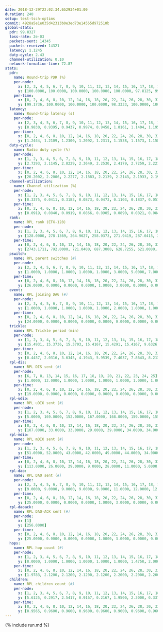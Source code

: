 ```yaml
---
date: 2018-12-29T22:02:34.652934+01:00
duration: 240
setup: test-tsch-optims
commit: 4928a5e1e035d42313b0e3ed73e14565d972510b
global-stats:
  pdr: 99.8327
  loss-rate: 2e-03
  packets-sent: 14345
  packets-received: 14321
  latency: 1.1245
  duty-cycle: 2.43
  channel-utilization: 0.10
  network-formation-time: 72.87
stats:
  pdr:
    name: Round-trip PDR (%)
    per-node:
      x: [2, 3, 4, 5, 6, 7, 8, 9, 10, 11, 12, 13, 14, 15, 16, 17, 18, 19, 20, 21, 22, 23, 24, 25]
      y: [100.0000, 100.0000, 100.0000, 100.0000, 100.0000, 97.8125, 99.8288, 100.0000, 100.0000, 100.0000, 100.0000, 100.0000, 99.8355, 100.0000, 100.0000, 99.8302, 99.8267, 100.0000, 99.8270, 100.0000, 100.0000, 99.8279, 99.3620, 100.0000]
    per-time:
      x: [0, 2, 4, 6, 8, 10, 12, 14, 16, 18, 20, 22, 24, 26, 28, 30, 32, 34, 36, 38, 40, 42, 44, 46, 48, 50, 52, 54, 56, 58, 60, 62, 64, 66, 68, 70, 72, 74, 76, 78, 80, 82, 84, 86, 88, 90, 92, 94, 96, 98, 100, 102, 104, 106, 108, 110, 112, 114, 116, 118, 120, 122, 124, 126, 128, 130, 132, 134, 136, 138, 140, 142, 144, 146, 148, 150, 152, 154, 156, 158, 160, 162, 164, 166, 168, 170, 172, 174, 176, 178, 180, 182, 184, 186, 188, 190, 192, 194, 196, 198, 200, 202, 204, 206, 208, 210, 212, 214, 216, 218, 220, 222, 224, 226, 228, 230, 232, 234, 236, 238, 240]
      y: [99.1736, 100.0000, 100.0000, 100.0000, 98.3333, 100.0000, 100.0000, 100.0000, 100.0000, 100.0000, 100.0000, 100.0000, 100.0000, 100.0000, 100.0000, 100.0000, 100.0000, 100.0000, 100.0000, 100.0000, 100.0000, 100.0000, 100.0000, 100.0000, 100.0000, 100.0000, 100.0000, 100.0000, 100.0000, 100.0000, 100.0000, 100.0000, 100.0000, 100.0000, 100.0000, 100.0000, 100.0000, 100.0000, 100.0000, 100.0000, 100.0000, 100.0000, 100.0000, 100.0000, 100.0000, 100.0000, 100.0000, 100.0000, 100.0000, 100.0000, 100.0000, 100.0000, 100.0000, 100.0000, 100.0000, 100.0000, 100.0000, 100.0000, 100.0000, 100.0000, 100.0000, 100.0000, 100.0000, 100.0000, 100.0000, 97.5000, 95.8333, 93.3333, 100.0000, 100.0000, 100.0000, 100.0000, 100.0000, 100.0000, 100.0000, 100.0000, 100.0000, 100.0000, 100.0000, 100.0000, 100.0000, 100.0000, 100.0000, 100.0000, 100.0000, 100.0000, 100.0000, 100.0000, 100.0000, 100.0000, 100.0000, 100.0000, 100.0000, 100.0000, 100.0000, 100.0000, 100.0000, 100.0000, 100.0000, 100.0000, 100.0000, 100.0000, 100.0000, 100.0000, 99.1667, 96.6667, 100.0000, 100.0000, 100.0000, 100.0000, 100.0000, 100.0000, 100.0000, 100.0000, 100.0000, 100.0000, 100.0000, 100.0000, 100.0000, 100.0000, null]
  latency:
    name: Round-trip latency (s)
    per-node:
      x: [2, 3, 4, 5, 6, 7, 8, 9, 10, 11, 12, 13, 14, 15, 16, 17, 18, 19, 20, 21, 22, 23, 24, 25]
      y: [0.9830, 0.9395, 0.9437, 0.9974, 0.9458, 1.0161, 1.1404, 1.1951, 1.0273, 1.1048, 1.0874, 1.1615, 1.1131, 1.2070, 1.1007, 1.1403, 1.1558, 1.1929, 1.1894, 1.2621, 1.2082, 1.3140, 1.3049, 1.2562]
    per-time:
      x: [0, 2, 4, 6, 8, 10, 12, 14, 16, 18, 20, 22, 24, 26, 28, 30, 32, 34, 36, 38, 40, 42, 44, 46, 48, 50, 52, 54, 56, 58, 60, 62, 64, 66, 68, 70, 72, 74, 76, 78, 80, 82, 84, 86, 88, 90, 92, 94, 96, 98, 100, 102, 104, 106, 108, 110, 112, 114, 116, 118, 120, 122, 124, 126, 128, 130, 132, 134, 136, 138, 140, 142, 144, 146, 148, 150, 152, 154, 156, 158, 160, 162, 164, 166, 168, 170, 172, 174, 176, 178, 180, 182, 184, 186, 188, 190, 192, 194, 196, 198, 200, 202, 204, 206, 208, 210, 212, 214, 216, 218, 220, 222, 224, 226, 228, 230, 232, 234, 236, 238, 240]
      y: [1.2444, 1.2109, 1.2300, 1.2092, 1.2311, 1.1538, 1.1573, 1.1585, 1.1493, 1.1416, 1.1664, 1.1468, 1.1413, 1.1458, 1.1349, 1.1302, 1.1238, 1.1143, 1.1315, 1.1400, 1.1456, 1.1255, 1.1475, 1.1626, 1.1207, 1.1197, 1.1272, 1.1261, 1.1225, 1.1407, 1.1086, 1.1209, 1.1376, 1.1325, 1.1057, 1.0986, 1.1042, 1.1002, 1.1233, 1.1041, 1.1197, 1.1271, 1.1428, 1.1087, 1.1193, 1.1249, 1.1124, 1.1010, 1.1185, 1.0925, 1.1035, 1.0996, 1.0861, 1.1202, 1.1048, 1.1285, 1.1289, 1.1408, 1.1221, 1.1282, 1.1233, 1.1290, 1.1352, 1.1235, 1.1483, 1.1918, 1.2094, 1.1893, 1.1922, 1.2130, 1.1751, 1.1243, 1.0981, 1.1198, 1.1073, 1.1014, 1.1041, 1.1172, 1.1168, 1.0937, 1.1013, 1.1170, 1.1123, 1.1034, 1.1156, 1.1160, 1.1196, 1.1236, 1.1185, 1.0939, 1.1200, 1.0757, 1.0950, 1.1117, 1.1069, 1.0986, 1.0882, 1.0921, 1.0777, 1.0967, 1.0998, 1.0910, 1.0890, 1.0923, 1.1103, 1.1063, 1.0870, 1.0855, 1.1235, 1.0793, 1.0948, 1.1070, 1.1075, 1.0995, 1.1027, 1.1035, 1.0937, 1.1026, 1.0984, 1.1038, null]
  duty-cycle:
    name: Radio duty cycle (%)
    per-node:
      x: [1, 2, 3, 4, 5, 6, 7, 8, 9, 10, 11, 12, 13, 14, 15, 16, 17, 18, 19, 20, 21, 22, 23, 24, 25]
      y: [2.7293, 2.1145, 2.8229, 2.3649, 2.2530, 2.4179, 2.7259, 2.2215, 2.1679, 2.1974, 2.1876, 2.2154, 2.3733, 2.3196, 2.2715, 2.5807, 2.2542, 2.4076, 2.2842, 2.3683, 2.3912, 2.3538, 2.2107, 2.3988, 2.3198]
    per-time:
      x: [0, 2, 4, 6, 8, 10, 12, 14, 16, 18, 20, 22, 24, 26, 28, 30, 32, 34, 36, 38, 40, 42, 44, 46, 48, 50, 52, 54, 56, 58, 60, 62, 64, 66, 68, 70, 72, 74, 76, 78, 80, 82, 84, 86, 88, 90, 92, 94, 96, 98, 100, 102, 104, 106, 108, 110, 112, 114, 116, 118, 120, 122, 124, 126, 128, 130, 132, 134, 136, 138, 140, 142, 144, 146, 148, 150, 152, 154, 156, 158, 160, 162, 164, 166, 168, 170, 172, 174, 176, 178, 180, 182, 184, 186, 188, 190, 192, 194, 196, 198, 200, 202, 204, 206, 208, 210, 212, 214, 216, 218, 220, 222, 224, 226, 228, 230, 232, 234, 236, 238, 240]
      y: [20.2002, 2.2006, 2.2277, 2.1883, 2.2139, 2.2143, 2.1933, 2.1985, 2.1974, 2.1891, 2.1880, 2.1859, 2.1824, 2.1830, 2.2358, 2.1705, 2.1972, 2.1704, 2.1668, 2.1992, 2.1986, 2.1709, 2.1966, 2.1866, 2.1952, 2.1657, 2.1775, 2.1639, 2.1845, 2.1864, 2.1668, 2.1663, 2.1851, 2.1998, 2.1899, 2.1687, 2.1594, 2.1567, 2.1701, 2.1846, 2.1762, 2.1856, 2.1864, 2.1995, 2.1802, 2.1750, 2.1890, 2.1610, 2.1817, 2.1702, 2.1714, 2.1791, 2.1628, 2.1671, 2.1806, 2.1660, 2.1780, 2.2164, 2.1740, 2.1715, 2.1960, 2.1702, 2.1873, 2.1908, 2.8705, 2.7872, 2.5795, 2.4481, 2.3221, 2.2641, 2.2462, 2.2488, 2.1934, 2.1837, 2.1920, 2.1991, 2.1956, 2.1982, 2.1852, 2.1855, 2.2015, 2.2017, 2.1959, 2.2040, 2.1954, 2.1995, 2.2334, 2.2073, 2.2030, 2.2009, 2.1955, 2.1905, 2.1875, 2.2101, 2.2158, 2.1943, 2.1926, 2.1900, 2.1834, 2.1961, 2.2135, 2.2010, 2.1899, 2.1910, 2.1808, 2.2482, 2.4768, 2.1981, 2.2114, 2.2185, 2.2001, 2.1964, 2.2102, 2.2023, 2.1925, 2.2174, 2.2069, 2.2055, 2.2086, 2.2108, null]
  channel-utilization:
    name: Channel utilization (%)
    per-node:
      x: [1, 2, 3, 4, 5, 6, 7, 8, 9, 10, 11, 12, 13, 14, 15, 16, 17, 18, 19, 20, 21, 22, 23, 24, 25]
      y: [0.3375, 0.0411, 0.3183, 0.0873, 0.0473, 0.1103, 0.1837, 0.0519, 0.0321, 0.0691, 0.0423, 0.0339, 0.0639, 0.0569, 0.0354, 0.1914, 0.0512, 0.0845, 0.0565, 0.0506, 0.0338, 0.0543, 0.0323, 0.0352, 0.0339]
    per-time:
      x: [0, 2, 4, 6, 8, 10, 12, 14, 16, 18, 20, 22, 24, 26, 28, 30, 32, 34, 36, 38, 40, 42, 44, 46, 48, 50, 52, 54, 56, 58, 60, 62, 64, 66, 68, 70, 72, 74, 76, 78, 80, 82, 84, 86, 88, 90, 92, 94, 96, 98, 100, 102, 104, 106, 108, 110, 112, 114, 116, 118, 120, 122, 124, 126, 128, 130, 132, 134, 136, 138, 140, 142, 144, 146, 148, 150, 152, 154, 156, 158, 160, 162, 164, 166, 168, 170, 172, 174, 176, 178, 180, 182, 184, 186, 188, 190, 192, 194, 196, 198, 200, 202, 204, 206, 208, 210, 212, 214, 216, 218, 220, 222, 224, 226, 228, 230, 232, 234, 236, 238, 240]
      y: [0.0919, 0.0840, 0.0919, 0.0866, 0.0905, 0.0890, 0.0821, 0.0842, 0.0826, 0.0813, 0.0818, 0.0831, 0.0809, 0.0797, 0.0955, 0.0754, 0.0826, 0.0768, 0.0750, 0.0865, 0.0869, 0.0772, 0.0849, 0.0817, 0.0857, 0.0755, 0.0804, 0.0758, 0.0826, 0.0828, 0.0769, 0.0753, 0.0824, 0.0861, 0.0819, 0.0754, 0.0734, 0.0728, 0.0766, 0.0812, 0.0784, 0.0807, 0.0807, 0.0864, 0.0795, 0.0785, 0.0826, 0.0738, 0.0788, 0.0767, 0.0762, 0.0791, 0.0730, 0.0750, 0.0797, 0.0759, 0.0812, 0.0918, 0.0771, 0.0784, 0.0836, 0.0777, 0.0820, 0.0845, 0.3308, 0.2540, 0.0432, 0.0497, 0.1041, 0.0988, 0.0972, 0.1004, 0.0820, 0.0789, 0.0822, 0.0837, 0.0805, 0.0845, 0.0814, 0.0806, 0.0830, 0.0834, 0.0832, 0.0838, 0.0817, 0.0848, 0.0960, 0.0874, 0.0840, 0.0861, 0.0827, 0.0781, 0.0805, 0.0853, 0.0892, 0.0829, 0.0824, 0.0809, 0.0779, 0.0830, 0.0877, 0.0823, 0.0798, 0.0813, 0.0773, 0.0966, 0.0889, 0.0802, 0.0848, 0.0881, 0.0824, 0.0819, 0.0868, 0.0839, 0.0813, 0.0889, 0.0840, 0.0824, 0.0862, 0.0846, null]
  rank:
    name: RPL rank (ETX-128)
    per-node:
      x: [1, 2, 3, 4, 5, 6, 7, 8, 9, 10, 11, 12, 13, 14, 15, 16, 17, 18, 19, 20, 21, 22, 23, 24, 25]
      y: [128.0000, 278.1369, 264.9627, 258.0373, 271.9419, 287.0415, 30638.1408, 456.5265, 557.5789, 414.3416, 479.5656, 410.3443, 509.4612, 497.1025, 584.4980, 434.8802, 495.4057, 570.7195, 593.8122, 616.7854, 942.1382, 900.1235, 747.7895, 749.8008, 760.3765]
    per-time:
      x: [0, 2, 4, 6, 8, 10, 12, 14, 16, 18, 20, 22, 24, 26, 28, 30, 32, 34, 36, 38, 40, 42, 44, 46, 48, 50, 52, 54, 56, 58, 60, 62, 64, 66, 68, 70, 72, 74, 76, 78, 80, 82, 84, 86, 88, 90, 92, 94, 96, 98, 100, 102, 104, 106, 108, 110, 112, 114, 116, 118, 120, 122, 124, 126, 128, 130, 132, 134, 136, 138, 140, 142, 144, 146, 148, 150, 152, 154, 156, 158, 160, 162, 164, 166, 168, 170, 172, 174, 176, 178, 180, 182, 184, 186, 188, 190, 192, 194, 196, 198, 200, 202, 204, 206, 208, 210, 212, 214, 216, 218, 220, 222, 224, 226, 228, 230, 232, 234, 236, 238, 240]
      y: [2743.1711, 792.0000, 721.0400, 687.3000, 628.7255, 621.0000, 600.6600, 533.5800, 511.8846, 477.1961, 471.9800, 473.9000, 466.9608, 459.7600, 477.8400, 490.3200, 478.5200, 478.9800, 487.1373, 501.7255, 483.2115, 467.4200, 459.4902, 454.3846, 443.0200, 456.7200, 462.6200, 483.8400, 489.6863, 483.3400, 491.1200, 491.4808, 456.5098, 454.8627, 442.1961, 444.4314, 441.1400, 444.3600, 446.3137, 454.7600, 461.7170, 439.7800, 435.8200, 425.2745, 426.6400, 429.9000, 436.4200, 436.0400, 443.0192, 435.8200, 443.0392, 445.4400, 439.7200, 436.2400, 445.0200, 443.3269, 445.5385, 432.9020, 429.2600, 427.6000, 452.3000, 455.5400, 455.0784, 452.6600, 359.0242, 316.7706, 56693.4746, 56514.7977, 1784.7451, 522.1800, 516.1569, 506.8596, 479.6538, 476.0577, 468.8000, 467.4800, 472.2037, 473.7600, 475.2308, 466.5800, 468.6863, 459.4200, 457.7800, 445.8627, 446.2800, 444.0600, 451.3529, 452.9412, 459.1569, 445.7600, 448.2400, 439.8000, 437.0800, 445.1800, 453.6600, 457.0192, 448.9200, 451.5200, 453.1000, 454.0000, 454.9216, 455.8039, 466.2000, 465.3800, 466.7400, 493.9818, 498.4615, 486.0800, 484.2400, 482.7647, 486.0600, 486.8200, 479.7200, 486.0200, 481.4800, 481.4902, 484.0196, 473.8000, 477.9400, 482.5600, 427.0000]
  pswitch:
    name: RPL parent switches (#)
    per-node:
      x: [2, 3, 4, 5, 6, 7, 8, 9, 10, 11, 12, 13, 14, 15, 16, 17, 18, 19, 20, 21, 22, 23, 24, 25]
      y: [1.0000, 1.0000, 1.0000, 1.0000, 1.0000, 3.0000, 5.0000, 7.0000, 3.0000, 4.0000, 4.0000, 5.0000, 4.0000, 11.0000, 2.0000, 4.0000, 6.0000, 5.0000, 7.0000, 6.0000, 3.0000, 7.0000, 12.0000, 7.0000]
    per-time:
      x: [0, 2, 4, 6, 8, 10, 12, 14, 16, 18, 20, 22, 24, 26, 28, 30, 32, 34, 36, 38, 40, 42, 44, 46, 48, 50, 52, 54, 56, 58, 60, 62, 64, 66, 68, 70, 72, 74, 76, 78, 80, 82, 84, 86, 88, 90, 92, 94, 96, 98, 100, 102, 104, 106, 108, 110, 112, 114, 116, 118, 120, 122, 124, 126, 128, 130, 132, 134, 136, 138, 140, 142, 144, 146, 148, 150, 152, 154, 156, 158, 160, 162, 164, 166, 168, 170, 172, 174, 176, 178, 180, 182, 184, 186, 188, 190, 192, 194, 196, 198, 200, 202, 204, 206, 208, 210, 212, 214, 216, 218, 220, 222, 224, 226, 228, 230, 232]
      y: [26.0000, 0.0000, 0.0000, 0.0000, 1.0000, 3.0000, 0.0000, 0.0000, 2.0000, 1.0000, 0.0000, 0.0000, 1.0000, 0.0000, 0.0000, 0.0000, 0.0000, 0.0000, 1.0000, 1.0000, 2.0000, 0.0000, 1.0000, 2.0000, 0.0000, 0.0000, 0.0000, 0.0000, 1.0000, 0.0000, 0.0000, 2.0000, 1.0000, 1.0000, 1.0000, 1.0000, 0.0000, 0.0000, 1.0000, 0.0000, 3.0000, 0.0000, 0.0000, 1.0000, 0.0000, 0.0000, 0.0000, 0.0000, 2.0000, 0.0000, 1.0000, 0.0000, 0.0000, 0.0000, 0.0000, 2.0000, 2.0000, 1.0000, 0.0000, 0.0000, 0.0000, 0.0000, 1.0000, 0.0000, 0.0000, 9.0000, 0.0000, 0.0000, 1.0000, 0.0000, 1.0000, 7.0000, 2.0000, 2.0000, 0.0000, 0.0000, 4.0000, 0.0000, 2.0000, 0.0000, 1.0000, 0.0000, 0.0000, 1.0000, 0.0000, 0.0000, 1.0000, 1.0000, 1.0000, 0.0000, 0.0000, 0.0000, 0.0000, 0.0000, 0.0000, 2.0000, 0.0000, 0.0000, 0.0000, 0.0000, 1.0000, 1.0000, 0.0000, 0.0000, 0.0000, 5.0000, 3.0000, 0.0000, 0.0000, 1.0000, 0.0000, 0.0000, 0.0000, 0.0000, 0.0000, 1.0000, 1.0000]
  event:
    name: RPL joining DAG (#)
    per-node:
      x: [2, 3, 4, 5, 6, 7, 8, 9, 10, 11, 12, 13, 14, 15, 16, 17, 18, 19, 20, 21, 22, 23, 24, 25]
      y: [1.0000, 1.0000, 1.0000, 1.0000, 1.0000, 2.0000, 1.0000, 1.0000, 1.0000, 1.0000, 1.0000, 1.0000, 1.0000, 1.0000, 1.0000, 1.0000, 1.0000, 1.0000, 1.0000, 1.0000, 1.0000, 1.0000, 2.0000, 1.0000]
    per-time:
      x: [0, 2, 4, 6, 8, 10, 12, 14, 16, 18, 20, 22, 24, 26, 28, 30, 32, 34, 36, 38, 40, 42, 44, 46, 48, 50, 52, 54, 56, 58, 60, 62, 64, 66, 68, 70, 72, 74, 76, 78, 80, 82, 84, 86, 88, 90, 92, 94, 96, 98, 100, 102, 104, 106, 108, 110, 112, 114, 116, 118, 120, 122, 124, 126, 128, 130, 132, 134, 136, 138, 140, 142, 144, 146, 148, 150, 152, 154, 156, 158, 160, 162, 164, 166, 168, 170, 172, 174, 176, 178, 180, 182, 184, 186, 188, 190, 192, 194, 196, 198, 200, 202, 204, 206, 208, 210, 212]
      y: [24.0000, 0.0000, 0.0000, 0.0000, 0.0000, 0.0000, 0.0000, 0.0000, 0.0000, 0.0000, 0.0000, 0.0000, 0.0000, 0.0000, 0.0000, 0.0000, 0.0000, 0.0000, 0.0000, 0.0000, 0.0000, 0.0000, 0.0000, 0.0000, 0.0000, 0.0000, 0.0000, 0.0000, 0.0000, 0.0000, 0.0000, 0.0000, 0.0000, 0.0000, 0.0000, 0.0000, 0.0000, 0.0000, 0.0000, 0.0000, 0.0000, 0.0000, 0.0000, 0.0000, 0.0000, 0.0000, 0.0000, 0.0000, 0.0000, 0.0000, 0.0000, 0.0000, 0.0000, 0.0000, 0.0000, 0.0000, 0.0000, 0.0000, 0.0000, 0.0000, 0.0000, 0.0000, 0.0000, 0.0000, 0.0000, 0.0000, 0.0000, 0.0000, 1.0000, 0.0000, 0.0000, 0.0000, 0.0000, 0.0000, 0.0000, 0.0000, 0.0000, 0.0000, 0.0000, 0.0000, 0.0000, 0.0000, 0.0000, 0.0000, 0.0000, 0.0000, 0.0000, 0.0000, 0.0000, 0.0000, 0.0000, 0.0000, 0.0000, 0.0000, 0.0000, 0.0000, 0.0000, 0.0000, 0.0000, 0.0000, 0.0000, 0.0000, 0.0000, 0.0000, 0.0000, 0.0000, 1.0000]
  trickle:
    name: RPL Trickle period (min)
    per-node:
      x: [1, 2, 3, 4, 5, 6, 7, 8, 9, 10, 11, 12, 13, 14, 15, 16, 17, 18, 19, 20, 21, 22, 23, 24, 25]
      y: [15.4931, 15.3736, 15.3793, 15.4167, 15.4291, 15.4167, 9.6326, 15.3739, 14.8387, 14.7206, 14.5836, 15.3186, 15.3750, 15.3692, 14.9800, 15.3013, 14.3338, 14.5877, 15.6503, 15.7591, 15.7496, 15.7283, 15.7234, 15.1968, 15.7566]
    per-time:
      x: [0, 2, 4, 6, 8, 10, 12, 14, 16, 18, 20, 22, 24, 26, 28, 30, 32, 34, 36, 38, 40, 42, 44, 46, 48, 50, 52, 54, 56, 58, 60, 62, 64, 66, 68, 70, 72, 74, 76, 78, 80, 82, 84, 86, 88, 90, 92, 94, 96, 98, 100, 102, 104, 106, 108, 110, 112, 114, 116, 118, 120, 122, 124, 126, 128, 130, 132, 134, 136, 138, 140, 142, 144, 146, 148, 150, 152, 154, 156, 158, 160, 162, 164, 166, 168, 170, 172, 174, 176, 178, 180, 182, 184, 186, 188, 190, 192, 194, 196, 198, 200, 202, 204, 206, 208, 210, 212, 214, 216, 218, 220, 222, 224, 226, 228, 230, 232, 234, 236, 238, 240]
      y: [0.4437, 2.0316, 3.6345, 4.1943, 5.9539, 7.4037, 7.8643, 8.2138, 9.1582, 15.5059, 15.0624, 15.8160, 15.9342, 16.6025, 17.0394, 17.1267, 17.1267, 17.1267, 17.3049, 17.4763, 17.4763, 17.4763, 17.4763, 17.4763, 17.4763, 17.4763, 17.4763, 17.4763, 17.4763, 17.4763, 17.4763, 17.4763, 17.4763, 17.4763, 17.4763, 17.4763, 17.4763, 17.4763, 17.4763, 17.4763, 17.4763, 17.4763, 17.4763, 17.4763, 17.4763, 17.4763, 17.4763, 17.4763, 17.4763, 17.4763, 17.4763, 17.4763, 17.4763, 17.4763, 17.4763, 17.4763, 17.4763, 17.4763, 17.4763, 17.4763, 17.4763, 17.4763, 17.4763, 17.4763, 17.4763, 17.4763, 2.0213, 2.4513, 4.7398, 5.5050, 6.9819, 7.8183, 9.2423, 10.7546, 10.8353, 10.8353, 11.4890, 17.3015, 17.4763, 17.4763, 17.4763, 17.4763, 17.4763, 17.4763, 17.4763, 17.4763, 17.4763, 17.4763, 17.4763, 17.4763, 17.4763, 17.4763, 17.4763, 17.4763, 17.4763, 17.4763, 17.4763, 17.4763, 17.4763, 17.4763, 17.4763, 17.4763, 17.4763, 17.4763, 17.4763, 15.9111, 13.9330, 12.4737, 12.9761, 13.4499, 13.9810, 14.6801, 14.6801, 14.6801, 15.0296, 17.3049, 17.4763, 17.4763, 17.4763, 17.4763, 17.4763]
  rpl-dis:
    name: RPL DIS sent (#)
    per-node:
      x: [6, 7, 8, 13, 14, 15, 16, 17, 18, 19, 20, 21, 22, 23, 24, 25]
      y: [1.0000, 12.0000, 1.0000, 1.0000, 1.0000, 1.0000, 1.0000, 1.0000, 2.0000, 1.0000, 2.0000, 1.0000, 1.0000, 1.0000, 2.0000, 2.0000]
    per-time:
      x: [0, 2, 4, 6, 8, 10, 12, 14, 16, 18, 20, 22, 24, 26, 28, 30, 32, 34, 36, 38, 40, 42, 44, 46, 48, 50, 52, 54, 56, 58, 60, 62, 64, 66, 68, 70, 72, 74, 76, 78, 80, 82, 84, 86, 88, 90, 92, 94, 96, 98, 100, 102, 104, 106, 108, 110, 112, 114, 116, 118, 120, 122, 124, 126, 128, 130, 132, 134, 136, 138, 140, 142, 144, 146, 148, 150, 152, 154, 156, 158, 160, 162, 164, 166, 168, 170, 172, 174, 176, 178, 180, 182, 184, 186, 188, 190, 192, 194, 196, 198, 200, 202, 204, 206, 208, 210, 212]
      y: [19.0000, 0.0000, 0.0000, 0.0000, 0.0000, 0.0000, 0.0000, 0.0000, 0.0000, 0.0000, 0.0000, 0.0000, 0.0000, 0.0000, 0.0000, 0.0000, 0.0000, 0.0000, 0.0000, 0.0000, 0.0000, 0.0000, 0.0000, 0.0000, 0.0000, 0.0000, 0.0000, 0.0000, 0.0000, 0.0000, 0.0000, 0.0000, 0.0000, 0.0000, 0.0000, 0.0000, 0.0000, 0.0000, 0.0000, 0.0000, 0.0000, 0.0000, 0.0000, 0.0000, 0.0000, 0.0000, 0.0000, 0.0000, 0.0000, 0.0000, 0.0000, 0.0000, 0.0000, 0.0000, 0.0000, 0.0000, 0.0000, 0.0000, 0.0000, 0.0000, 0.0000, 0.0000, 0.0000, 0.0000, 0.0000, 0.0000, 5.0000, 4.0000, 2.0000, 0.0000, 0.0000, 0.0000, 0.0000, 0.0000, 0.0000, 0.0000, 0.0000, 0.0000, 0.0000, 0.0000, 0.0000, 0.0000, 0.0000, 0.0000, 0.0000, 0.0000, 0.0000, 0.0000, 0.0000, 0.0000, 0.0000, 0.0000, 0.0000, 0.0000, 0.0000, 0.0000, 0.0000, 0.0000, 0.0000, 0.0000, 0.0000, 0.0000, 0.0000, 0.0000, 0.0000, 0.0000, 1.0000]
  rpl-udio:
    name: RPL uDIO sent (#)
    per-node:
      x: [1, 2, 3, 4, 5, 6, 7, 8, 9, 10, 11, 12, 13, 14, 15, 16, 17, 18, 19, 20, 21, 22, 23, 24, 25]
      y: [5.0000, 169.0000, 152.0000, 167.0000, 168.0000, 159.0000, 155.0000, 176.0000, 171.0000, 174.0000, 163.0000, 173.0000, 166.0000, 164.0000, 171.0000, 155.0000, 172.0000, 177.0000, 159.0000, 170.0000, 165.0000, 166.0000, 162.0000, 175.0000, 160.0000]
    per-time:
      x: [0, 2, 4, 6, 8, 10, 12, 14, 16, 18, 20, 22, 24, 26, 28, 30, 32, 34, 36, 38, 40, 42, 44, 46, 48, 50, 52, 54, 56, 58, 60, 62, 64, 66, 68, 70, 72, 74, 76, 78, 80, 82, 84, 86, 88, 90, 92, 94, 96, 98, 100, 102, 104, 106, 108, 110, 112, 114, 116, 118, 120, 122, 124, 126, 128, 130, 132, 134, 136, 138, 140, 142, 144, 146, 148, 150, 152, 154, 156, 158, 160, 162, 164, 166, 168, 170, 172, 174, 176, 178, 180, 182, 184, 186, 188, 190, 192, 194, 196, 198, 200, 202, 204, 206, 208, 210, 212, 214, 216, 218, 220, 222, 224, 226, 228, 230, 232, 234, 236, 238, 240]
      y: [107.0000, 33.0000, 33.0000, 29.0000, 39.0000, 34.0000, 34.0000, 31.0000, 35.0000, 32.0000, 35.0000, 30.0000, 34.0000, 29.0000, 36.0000, 36.0000, 31.0000, 35.0000, 33.0000, 33.0000, 30.0000, 33.0000, 29.0000, 30.0000, 32.0000, 30.0000, 38.0000, 34.0000, 31.0000, 31.0000, 30.0000, 35.0000, 32.0000, 33.0000, 35.0000, 33.0000, 33.0000, 28.0000, 31.0000, 36.0000, 32.0000, 30.0000, 33.0000, 34.0000, 31.0000, 35.0000, 32.0000, 33.0000, 32.0000, 29.0000, 31.0000, 32.0000, 29.0000, 31.0000, 35.0000, 31.0000, 32.0000, 35.0000, 32.0000, 34.0000, 29.0000, 35.0000, 30.0000, 35.0000, 35.0000, 41.0000, 38.0000, 30.0000, 35.0000, 33.0000, 35.0000, 39.0000, 32.0000, 30.0000, 31.0000, 35.0000, 39.0000, 36.0000, 31.0000, 31.0000, 35.0000, 30.0000, 33.0000, 35.0000, 32.0000, 36.0000, 33.0000, 32.0000, 33.0000, 34.0000, 28.0000, 30.0000, 36.0000, 33.0000, 32.0000, 33.0000, 27.0000, 30.0000, 34.0000, 34.0000, 31.0000, 38.0000, 30.0000, 33.0000, 31.0000, 39.0000, 31.0000, 32.0000, 32.0000, 28.0000, 26.0000, 26.0000, 36.0000, 33.0000, 35.0000, 32.0000, 30.0000, 32.0000, 31.0000, 26.0000, 6.0000]
  rpl-mdio:
    name: RPL mDIO sent (#)
    per-node:
      x: [1, 2, 3, 4, 5, 6, 7, 8, 9, 10, 11, 12, 13, 14, 15, 16, 17, 18, 19, 20, 21, 22, 23, 24, 25]
      y: [51.0000, 52.0000, 43.0000, 42.0000, 49.0000, 44.0000, 34.0000, 49.0000, 46.0000, 59.0000, 59.0000, 53.0000, 49.0000, 42.0000, 55.0000, 50.0000, 51.0000, 39.0000, 28.0000, 27.0000, 27.0000, 27.0000, 27.0000, 33.0000, 27.0000]
    per-time:
      x: [0, 2, 4, 6, 8, 10, 12, 14, 16, 18, 20, 22, 24, 26, 28, 30, 32, 34, 36, 38, 40, 42, 44, 46, 48, 50, 52, 54, 56, 58, 60, 62, 64, 66, 68, 70, 72, 74, 76, 78, 80, 82, 84, 86, 88, 90, 92, 94, 96, 98, 100, 102, 104, 106, 108, 110, 112, 114, 116, 118, 120, 122, 124, 126, 128, 130, 132, 134, 136, 138, 140, 142, 144, 146, 148, 150, 152, 154, 156, 158, 160, 162, 164, 166, 168, 170, 172, 174, 176, 178, 180, 182, 184, 186, 188, 190, 192, 194, 196, 198, 200, 202, 204, 206, 208, 210, 212, 214, 216, 218, 220, 222, 224, 226, 228, 230, 232, 234, 236, 238]
      y: [113.0000, 26.0000, 29.0000, 9.0000, 28.0000, 11.0000, 5.0000, 11.0000, 10.0000, 4.0000, 4.0000, 2.0000, 3.0000, 5.0000, 5.0000, 5.0000, 6.0000, 2.0000, 0.0000, 1.0000, 0.0000, 1.0000, 7.0000, 3.0000, 4.0000, 7.0000, 2.0000, 1.0000, 0.0000, 1.0000, 2.0000, 4.0000, 4.0000, 3.0000, 10.0000, 0.0000, 1.0000, 1.0000, 1.0000, 4.0000, 1.0000, 5.0000, 7.0000, 4.0000, 2.0000, 0.0000, 1.0000, 0.0000, 3.0000, 3.0000, 7.0000, 3.0000, 8.0000, 0.0000, 0.0000, 2.0000, 1.0000, 4.0000, 4.0000, 2.0000, 10.0000, 0.0000, 1.0000, 1.0000, 3.0000, 1.0000, 154.0000, 121.0000, 123.0000, 20.0000, 16.0000, 11.0000, 9.0000, 0.0000, 1.0000, 12.0000, 8.0000, 1.0000, 2.0000, 0.0000, 2.0000, 5.0000, 2.0000, 7.0000, 4.0000, 4.0000, 1.0000, 0.0000, 1.0000, 0.0000, 2.0000, 4.0000, 7.0000, 8.0000, 3.0000, 0.0000, 0.0000, 0.0000, 2.0000, 1.0000, 4.0000, 8.0000, 7.0000, 3.0000, 0.0000, 9.0000, 26.0000, 12.0000, 12.0000, 7.0000, 9.0000, 4.0000, 0.0000, 6.0000, 2.0000, 0.0000, 3.0000, 5.0000, 4.0000, 3.0000]
  rpl-dao:
    name: RPL DAO sent (#)
    per-node:
      x: [2, 3, 4, 5, 6, 7, 8, 9, 10, 11, 12, 13, 14, 15, 16, 17, 18, 19, 20, 21, 22, 23, 24, 25]
      y: [9.0000, 9.0000, 9.0000, 9.0000, 9.0000, 11.0000, 12.0000, 12.0000, 10.0000, 10.0000, 11.0000, 10.0000, 10.0000, 12.0000, 9.0000, 11.0000, 12.0000, 11.0000, 12.0000, 11.0000, 10.0000, 11.0000, 14.0000, 12.0000]
    per-time:
      x: [0, 2, 4, 6, 8, 10, 12, 14, 16, 18, 20, 22, 24, 26, 28, 30, 32, 34, 36, 38, 40, 42, 44, 46, 48, 50, 52, 54, 56, 58, 60, 62, 64, 66, 68, 70, 72, 74, 76, 78, 80, 82, 84, 86, 88, 90, 92, 94, 96, 98, 100, 102, 104, 106, 108, 110, 112, 114, 116, 118, 120, 122, 124, 126, 128, 130, 132, 134, 136, 138, 140, 142, 144, 146, 148, 150, 152, 154, 156, 158, 160, 162, 164, 166, 168, 170, 172, 174, 176, 178, 180, 182, 184, 186, 188, 190, 192, 194, 196, 198, 200, 202, 204, 206, 208, 210, 212, 214, 216, 218, 220, 222, 224, 226, 228, 230, 232, 234, 236, 238, 240]
      y: [25.0000, 0.0000, 0.0000, 0.0000, 1.0000, 3.0000, 0.0000, 0.0000, 2.0000, 1.0000, 0.0000, 0.0000, 1.0000, 0.0000, 16.0000, 0.0000, 0.0000, 0.0000, 1.0000, 6.0000, 1.0000, 0.0000, 2.0000, 2.0000, 0.0000, 0.0000, 1.0000, 0.0000, 11.0000, 2.0000, 0.0000, 2.0000, 1.0000, 4.0000, 2.0000, 1.0000, 0.0000, 0.0000, 2.0000, 0.0000, 2.0000, 1.0000, 4.0000, 8.0000, 0.0000, 0.0000, 3.0000, 2.0000, 5.0000, 0.0000, 1.0000, 0.0000, 2.0000, 0.0000, 0.0000, 3.0000, 3.0000, 10.0000, 0.0000, 0.0000, 2.0000, 0.0000, 4.0000, 1.0000, 1.0000, 9.0000, 1.0000, 0.0000, 1.0000, 1.0000, 2.0000, 11.0000, 5.0000, 2.0000, 0.0000, 0.0000, 2.0000, 1.0000, 2.0000, 0.0000, 4.0000, 0.0000, 0.0000, 1.0000, 2.0000, 4.0000, 8.0000, 3.0000, 1.0000, 0.0000, 0.0000, 1.0000, 2.0000, 0.0000, 4.0000, 2.0000, 0.0000, 1.0000, 2.0000, 1.0000, 9.0000, 3.0000, 1.0000, 0.0000, 0.0000, 4.0000, 4.0000, 0.0000, 2.0000, 4.0000, 0.0000, 1.0000, 0.0000, 2.0000, 6.0000, 4.0000, 2.0000, 0.0000, 0.0000, 2.0000, 0.0000]
  rpl-daoack:
    name: RPL DAO-ACK sent (#)
    per-node:
      x: [1]
      y: [256.0000]
    per-time:
      x: [0, 2, 4, 6, 8, 10, 12, 14, 16, 18, 20, 22, 24, 26, 28, 30, 32, 34, 36, 38, 40, 42, 44, 46, 48, 50, 52, 54, 56, 58, 60, 62, 64, 66, 68, 70, 72, 74, 76, 78, 80, 82, 84, 86, 88, 90, 92, 94, 96, 98, 100, 102, 104, 106, 108, 110, 112, 114, 116, 118, 120, 122, 124, 126, 128, 130, 132, 134, 136, 138, 140, 142, 144, 146, 148, 150, 152, 154, 156, 158, 160, 162, 164, 166, 168, 170, 172, 174, 176, 178, 180, 182, 184, 186, 188, 190, 192, 194, 196, 198, 200, 202, 204, 206, 208, 210, 212, 214, 216, 218, 220, 222, 224, 226, 228, 230, 232, 234, 236, 238, 240]
      y: [25.0000, 0.0000, 0.0000, 0.0000, 1.0000, 3.0000, 0.0000, 0.0000, 2.0000, 1.0000, 0.0000, 0.0000, 1.0000, 0.0000, 16.0000, 0.0000, 0.0000, 0.0000, 1.0000, 6.0000, 1.0000, 0.0000, 2.0000, 2.0000, 0.0000, 0.0000, 1.0000, 0.0000, 11.0000, 2.0000, 0.0000, 2.0000, 1.0000, 4.0000, 2.0000, 1.0000, 0.0000, 0.0000, 2.0000, 0.0000, 2.0000, 1.0000, 4.0000, 8.0000, 0.0000, 0.0000, 3.0000, 2.0000, 5.0000, 0.0000, 1.0000, 0.0000, 2.0000, 0.0000, 0.0000, 3.0000, 3.0000, 10.0000, 0.0000, 0.0000, 2.0000, 0.0000, 4.0000, 1.0000, 1.0000, 9.0000, 1.0000, 0.0000, 1.0000, 1.0000, 2.0000, 11.0000, 5.0000, 2.0000, 0.0000, 0.0000, 2.0000, 1.0000, 2.0000, 0.0000, 4.0000, 0.0000, 0.0000, 1.0000, 2.0000, 4.0000, 8.0000, 3.0000, 1.0000, 0.0000, 0.0000, 1.0000, 2.0000, 0.0000, 4.0000, 2.0000, 0.0000, 1.0000, 2.0000, 1.0000, 9.0000, 3.0000, 1.0000, 0.0000, 0.0000, 4.0000, 4.0000, 0.0000, 2.0000, 4.0000, 0.0000, 1.0000, 0.0000, 2.0000, 6.0000, 4.0000, 2.0000, 0.0000, 0.0000, 2.0000, 0.0000]
  hops:
    name: RPL hop count (#)
    per-node:
      x: [1, 2, 3, 4, 5, 6, 7, 8, 9, 10, 11, 12, 13, 14, 15, 16, 17, 18, 19, 20, 21, 22, 23, 24, 25]
      y: [0.0000, 1.0000, 1.0000, 1.0000, 1.0000, 1.0000, 1.4750, 2.0000, 2.9583, 1.9583, 2.0000, 2.0000, 2.2458, 2.4500, 2.7333, 2.0000, 2.1208, 2.6417, 3.0000, 3.0333, 3.3389, 3.2385, 3.7500, 3.8619, 3.7741]
    per-time:
      x: [0, 2, 4, 6, 8, 10, 12, 14, 16, 18, 20, 22, 24, 26, 28, 30, 32, 34, 36, 38, 40, 42, 44, 46, 48, 50, 52, 54, 56, 58, 60, 62, 64, 66, 68, 70, 72, 74, 76, 78, 80, 82, 84, 86, 88, 90, 92, 94, 96, 98, 100, 102, 104, 106, 108, 110, 112, 114, 116, 118, 120, 122, 124, 126, 128, 130, 132, 134, 136, 138, 140, 142, 144, 146, 148, 150, 152, 154, 156, 158, 160, 162, 164, 166, 168, 170, 172, 174, 176, 178, 180, 182, 184, 186, 188, 190, 192, 194, 196, 198, 200, 202, 204, 206, 208, 210, 212, 214, 216, 218, 220, 222, 224, 226, 228, 230, 232, 234, 236, 238]
      y: [1.9783, 2.1200, 2.1200, 2.1200, 2.1200, 2.2000, 2.2000, 2.2000, 2.2000, 2.2000, 2.2000, 2.2000, 2.2000, 2.2000, 2.2000, 2.2000, 2.2000, 2.2000, 2.2000, 2.2000, 2.1600, 2.1600, 2.1600, 2.1800, 2.1600, 2.1600, 2.1600, 2.1600, 2.1600, 2.1200, 2.1200, 2.1200, 2.1200, 2.0800, 2.0800, 2.0600, 2.0400, 2.0400, 2.0400, 2.0400, 2.0800, 2.1200, 2.1200, 2.1200, 2.1200, 2.1200, 2.1200, 2.1200, 2.0400, 2.0400, 2.0400, 2.0400, 2.0400, 2.0400, 2.0400, 2.1400, 2.2000, 2.2000, 2.2000, 2.2000, 2.2000, 2.2000, 2.2000, 2.2000, 2.2000, 2.2000, 2.5200, 2.5200, 2.5600, 2.6000, 2.5600, 2.4200, 2.4000, 2.4000, 2.3600, 2.3600, 2.3600, 2.3600, 2.3400, 2.3200, 2.3200, 2.3200, 2.3200, 2.2800, 2.2800, 2.2800, 2.2800, 2.2800, 2.2800, 2.2800, 2.2800, 2.2800, 2.2800, 2.2800, 2.2800, 2.2600, 2.2400, 2.2400, 2.2400, 2.2400, 2.2400, 2.2400, 2.2400, 2.2400, 2.2400, 2.2800, 2.3200, 2.3200, 2.3200, 2.3200, 2.3200, 2.3200, 2.3200, 2.3200, 2.3200, 2.3200, 2.3200, 2.3200, 2.3200, 2.3200]
  children:
    name: RPL children count (#)
    per-node:
      x: [1, 2, 3, 4, 5, 6, 7, 8, 9, 10, 11, 12, 13, 14, 15, 16, 17, 18, 19, 20, 21, 22, 23, 24, 25]
      y: [5.6125, 0.2917, 2.5417, 0.9167, 0.2167, 1.9500, 2.3000, 0.3375, 0.0000, 1.0667, 0.2708, 0.0458, 0.5125, 0.5167, 0.0458, 3.2625, 0.3583, 1.3875, 0.8292, 0.5708, 0.0753, 0.6695, 0.0000, 0.0962, 0.1130]
    per-time:
      x: [0, 2, 4, 6, 8, 10, 12, 14, 16, 18, 20, 22, 24, 26, 28, 30, 32, 34, 36, 38, 40, 42, 44, 46, 48, 50, 52, 54, 56, 58, 60, 62, 64, 66, 68, 70, 72, 74, 76, 78, 80, 82, 84, 86, 88, 90, 92, 94, 96, 98, 100, 102, 104, 106, 108, 110, 112, 114, 116, 118, 120, 122, 124, 126, 128, 130, 132, 134, 136, 138, 140, 142, 144, 146, 148, 150, 152, 154, 156, 158, 160, 162, 164, 166, 168, 170, 172, 174, 176, 178, 180, 182, 184, 186, 188, 190, 192, 194, 196, 198, 200, 202, 204, 206, 208, 210, 212, 214, 216, 218, 220, 222, 224, 226, 228, 230, 232, 234, 236, 238]
      y: [0.9565, 0.9600, 0.9600, 0.9600, 0.9600, 0.9600, 0.9600, 0.9600, 0.9600, 0.9600, 0.9600, 0.9600, 0.9600, 0.9600, 0.9600, 0.9600, 0.9600, 0.9600, 0.9600, 0.9600, 0.9600, 0.9600, 0.9600, 0.9600, 0.9600, 0.9600, 0.9600, 0.9600, 0.9600, 0.9600, 0.9600, 0.9600, 0.9600, 0.9600, 0.9600, 0.9600, 0.9600, 0.9600, 0.9600, 0.9600, 0.9600, 0.9600, 0.9600, 0.9600, 0.9600, 0.9600, 0.9600, 0.9600, 0.9600, 0.9600, 0.9600, 0.9600, 0.9600, 0.9600, 0.9600, 0.9600, 0.9600, 0.9600, 0.9600, 0.9600, 0.9600, 0.9600, 0.9600, 0.9600, 0.9600, 0.9600, 0.9600, 0.9600, 0.9600, 0.9600, 0.9600, 0.9600, 0.9600, 0.9600, 0.9600, 0.9600, 0.9600, 0.9600, 0.9600, 0.9600, 0.9600, 0.9600, 0.9600, 0.9600, 0.9600, 0.9600, 0.9600, 0.9600, 0.9600, 0.9600, 0.9600, 0.9600, 0.9600, 0.9600, 0.9600, 0.9600, 0.9600, 0.9600, 0.9600, 0.9600, 0.9600, 0.9600, 0.9600, 0.9600, 0.9600, 0.9600, 0.9600, 0.9600, 0.9600, 0.9600, 0.9600, 0.9600, 0.9600, 0.9600, 0.9600, 0.9600, 0.9600, 0.9600, 0.9600, 0.9600]
---
```


{% include run.md %}

